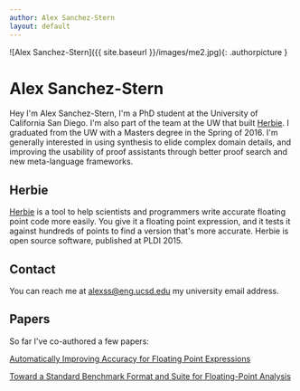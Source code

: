```yaml
---
author: Alex Sanchez-Stern
layout: default
---
```

![Alex Sanchez-Stern]({{ site.baseurl }}/images/me2.jpg){: .authorpicture }

Alex Sanchez-Stern
==================

Hey I'm Alex Sanchez-Stern, I'm a PhD student at the University of
California San Diego. I'm also part of the team at the UW that built
[Herbie](http://herbie.uwplse.org). I graduated from the UW with a
Masters degree in the Spring of 2016. I'm generally interested in
using synthesis to elide complex domain details, and improving the
usability of proof assistants through better proof search and new
meta-language frameworks.

Herbie
------

[Herbie](http://herbie.uwplse.org) is a tool to help scientists and
programmers write accurate floating point code more easily. You give
it a floating point expression, and it tests it against hundreds of
points to find a version that's more accurate. Herbie is open source
software, published at PLDI 2015.


Contact
-------

You can reach me at [alexss@eng.ucsd.edu](mailto:alexss@eng.ucsd.edu)
my university email address.

Papers
------

So far I've co-authored a few papers:

[Automatically Improving Accuracy for Floating Point Expressions](http://herbie.uwplse.org/pldi15-paper.pdf)

[Toward a Standard Benchmark Format and Suite for Floating-Point Analysis](http://fpbench.org/nsv16-paper.pdf)
